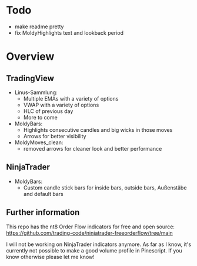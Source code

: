 # Todo
- make readme pretty
- fix MoldyHighlights text and lookback period


# Overview
## TradingView
- Linus-Sammlung:
  - Multiple EMAs with a variety of options
  - VWAP with a variety of options
  - HLC of previous day
  - More to come
- MoldyBars:
  - Highlights consecutive candles and big wicks in those moves
  - Arrows for better visibility
- MoldyMoves_clean:
  - removed arrows for cleaner look and better performance
 
## NinjaTrader
- MoldyBars:
  - Custom candle stick bars for inside bars, outside bars, Außenstäbe and default bars

## Further information
This repo has the nt8 Order Flow indicators for free and open source: https://github.com/trading-code/ninjatrader-freeorderflow/tree/main

I will not be working on NinjaTrader indicators anymore.
As far as I know, it's currently not possible to make a good volume profile in Pinescript. If you know otherwise please let me know!
